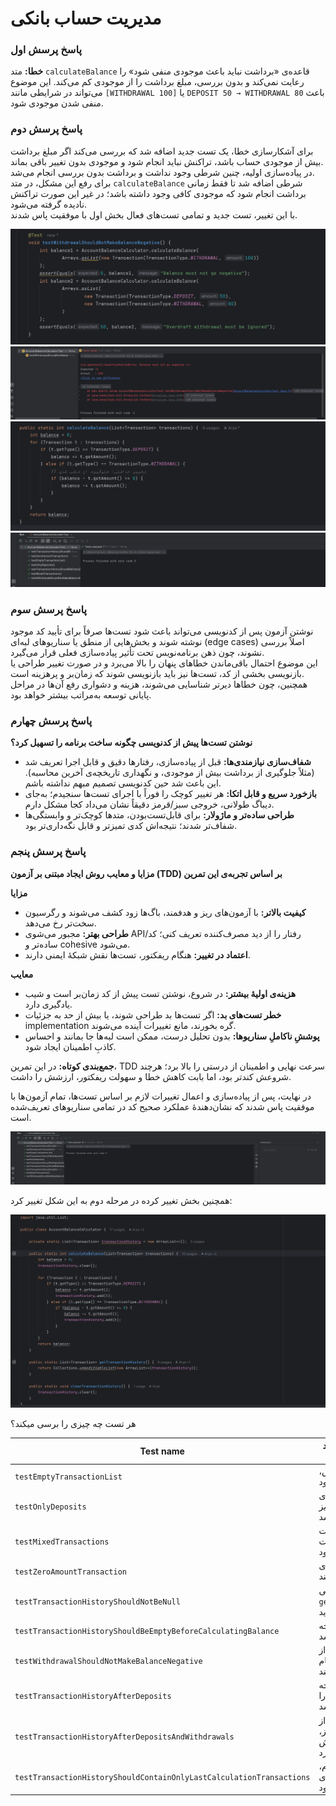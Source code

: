 # مدیریت حساب بانکی

### پاسخ پرسش اول
**خطا:** متد `calculateBalance` قاعده‌ی «برداشت نباید باعث موجودی منفی شود» را رعایت نمی‌کند و بدون بررسی، مبلغ برداشت را از موجودی کم می‌کند. این موضوع می‌تواند در شرایطی مانند `[WITHDRAWAL 100]` یا `DEPOSIT 50 → WITHDRAWAL 80` باعث منفی شدن موجودی شود.  

### پاسخ پرسش دوم
برای آشکارسازی خطا، یک تست جدید اضافه شد که بررسی می‌کند اگر مبلغ برداشت بیش از موجودی حساب باشد، تراکنش نباید انجام شود و موجودی بدون تغییر باقی بماند.  
در پیاده‌سازی اولیه، چنین شرطی وجود نداشت و برداشت بدون بررسی انجام می‌شد.  
برای رفع این مشکل، در متد `calculateBalance` شرطی اضافه شد تا فقط زمانی برداشت انجام شود که موجودی کافی وجود داشته باشد؛ در غیر این صورت تراکنش نادیده گرفته می‌شود.  
با این تغییر، تست جدید و تمامی تست‌های فعال بخش اول با موفقیت پاس شدند.

![img.png](img.png)
![img_1.png](img_1.png)
![img_2.png](img_2.png)
![img_3.png](img_3.png)

### پاسخ پرسش سوم
نوشتن آزمون پس از کدنویسی می‌تواند باعث شود تست‌ها صرفاً برای تأیید کد موجود نوشته شوند و بخش‌هایی از منطق یا سناریوهای لبه‌ای (edge cases) اصلاً بررسی نشوند، چون ذهن برنامه‌نویس تحت تأثیر پیاده‌سازی فعلی قرار می‌گیرد.  
این موضوع احتمال باقی‌ماندن خطاهای پنهان را بالا می‌برد و در صورت تغییر طراحی یا بازنویسی بخشی از کد، تست‌ها نیز باید بازنویسی شوند که زمان‌بر و پرهزینه است.  
همچنین، چون خطاها دیرتر شناسایی می‌شوند، هزینه و دشواری رفع آن‌ها در مراحل پایانی توسعه به‌مراتب بیشتر خواهد بود.

### پاسخ پرسش چهارم
**نوشتن تست‌ها پیش از کدنویسی چگونه ساخت برنامه را تسهیل کرد؟**
- **شفاف‌سازی نیازمندی‌ها:** قبل از پیاده‌سازی، رفتارها دقیق و قابل اجرا تعریف شد (مثلاً جلوگیری از برداشت بیش از موجودی، و نگهداری تاریخچه‌ی آخرین محاسبه). این باعث شد حین کدنویسی تصمیم مبهم نداشته باشم.
- **بازخورد سریع و قابل اتکا:** هر تغییر کوچک را فوراً با اجرای تست‌ها سنجیدم؛ به‌جای دیباگ طولانی، خروجی سبز/قرمز دقیقاً نشان می‌داد کجا مشکل دارم.
- **طراحی ساده‌تر و ماژولار:** برای قابل‌تست‌بودن، متدها کوچک‌تر و وابستگی‌ها شفاف‌تر شدند؛ نتیجه‌اش کدی تمیزتر و قابل نگه‌داری‌تر بود.

### پاسخ پرسش پنجم
**مزایا و معایب روش ایجاد مبتنی بر آزمون (TDD) بر اساس تجربه‌ی این تمرین**

**مزایا**
- **کیفیت بالاتر:** با آزمون‌های ریز و هدفمند، باگ‌ها زود کشف می‌شوند و رگرسیون سخت‌تر رخ می‌دهد.
- **طراحی بهتر:** مجبور می‌شوی API/رفتار را از دید مصرف‌کننده تعریف کنی؛ کد ساده‌تر و cohesive می‌شود.
- **اعتماد در تغییر:** هنگام ریفکتور، تست‌ها نقش شبکهٔ ایمنی دارند.

**معایب**
- **هزینه‌ی اولیهٔ بیشتر:** در شروع، نوشتن تست پیش از کد زمان‌بر است و شیب یادگیری دارد.
- **خطر تست‌های بد:** اگر تست‌ها بد طراحی شوند، یا بیش از حد به جزئیات implementation گره بخورند، مانع تغییرات آینده می‌شوند.
- **پوششِ ناکاملِ سناریوها:** بدون تحلیل درست، ممکن است لبه‌ها جا بمانند و احساس کاذبِ اطمینان ایجاد شود.

**جمع‌بندی کوتاه:** در این تمرین، TDD سرعت نهایی و اطمینان از درستی را بالا برد؛ هرچند شروعش کندتر بود، اما بابت کاهش خطا و سهولت ریفکتور، ارزشش را داشت.


در نهایت، پس از پیاده‌سازی و اعمال تغییرات لازم بر اساس تست‌ها، تمام آزمون‌ها با موفقیت پاس شدند که نشان‌دهندهٔ عملکرد صحیح کد در تمامی سناریوهای تعریف‌شده است.

![img_4.png](img_4.png)

همچنین بخش تغییر کرده در مرحله دوم به این شکل تغییر کرد:

![img_5.png](img_5.png)

هر تست چه چیزی را برسی میکند؟

| Test name                                              | چه چیزی را بررسی می‌کند (یک‌خطی) |
|---|---|
| `testEmptyTransactionList` | با لیست خالی تراکنش، موجودی باید 0 شود. |
| `testOnlyDeposits` | فقط با واریزها، موجودی برابر مجموع مبالغ واریز باشد. |
| `testMixedTransactions` | با ترکیب واریز و برداشت معتبر، موجودی نهایی درست محاسبه شود. |
| `testZeroAmountTransaction` | تراکنش‌های با مبلغ 0 اثری بر موجودی نداشته باشند. |
| `testTransactionHistoryShouldNotBeNull` | خروجی `getTransactionHistory()` نباید `null` باشد. |
| `testTransactionHistoryShouldBeEmptyBeforeCalculatingBalance` | قبل از هر محاسبه، تاریخچه باید خالی باشد. |
| `testWithdrawalShouldNotMakeBalanceNegative` | اگر مبلغ برداشت بیشتر از موجودی بود، تراکنش انجام نشود و موجودی تغییر نکند. |
| `testTransactionHistoryAfterDeposits` | پس از دو واریز، تاریخچه دقیقاً همان دو تراکنش را داشته باشد. |
| `testTransactionHistoryAfterDepositsAndWithdrawals` | پس از واریز+برداشت+واریز، تاریخچه هر سه تراکنش معتبر را نگه دارد. |
| `testTransactionHistoryShouldContainOnlyLastCalculationTransactions` | بعد از محاسبه‌ی دوم، تاریخچه فقط تراکنش‌های محاسبه‌ی آخر را شامل شود. |


